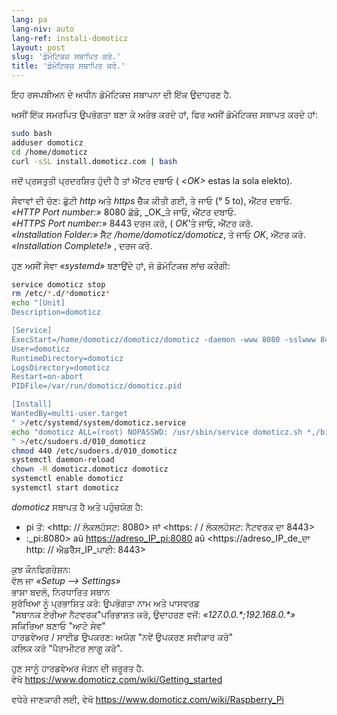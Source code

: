 ```yaml
---
lang: pa
lang-niv: auto
lang-ref: instali-domoticz
layout: post
slug: 'ਡੋਮੋਟਿਕਜ਼ ਸਥਾਪਿਤ ਕਰੋ.'
title: 'ਡੋਮੋਟਿਕਜ਼ ਸਥਾਪਿਤ ਕਰੋ.'
---
```


ਇਹ ਰਸਪਬੀਅਨ ਦੇ ਅਧੀਨ ਡੋਮੋਟਿਕਜ਼ ਸਥਾਪਨਾ ਦੀ ਇੱਕ ਉਦਾਹਰਣ ਹੈ.

ਅਸੀਂ ਇੱਕ ਸਮਰਪਿਤ ਉਪਭੋਗਤਾ ਬਣਾ ਕੇ ਅਰੰਭ ਕਰਦੇ ਹਾਂ, ਫਿਰ ਅਸੀਂ ਡੋਮੋਟਿਕਜ਼ ਸਥਾਪਤ ਕਰਦੇ ਹਾਂ:
```bash
sudo bash
adduser domoticz
cd /home/domoticz
curl -sSL install.domoticz.com | bash
```
ਜਦੋਂ ਪ੍ਰਸਤੁਤੀ ਪ੍ਰਦਰਸ਼ਿਤ ਹੁੰਦੀ ਹੈ ਤਾਂ ਐਂਟਰ ਦਬਾਓ ( _\<OK>_ estas la sola elekto).  
  
  
ਸੇਵਾਵਾਂ ਦੀ ਚੋਣ: ਛੁੱਟੀ _http_ ਅਤੇ _https_ ਚੈੱਕ ਕੀਤੀ ਗਈ, ਤੇ ਜਾਓ (° 5 to), ਐਂਟਰ ਦਬਾਓ.  
_«HTTP Port number:»_ 8080 ਛੱਡੋ, _OK_ਤੇ ਜਾਓ, ਐਂਟਰ ਦਬਾਓ.  
_«HTTPS Port number:»_ 8443 ਦਰਜ ਕਰੋ, ( _OK_'ਤੇ ਜਾਓ, ਐਂਟਰ ਕਰੋ.  
_«Installation Folder:»_ ਸੈੱਟ _/home/domoticz/domoticz_, ਤੇ ਜਾਓ _OK_, ਐਂਟਰ ਕਰੋ.  
_«Installation Complete!»_  , ਦਰਜ ਕਰੋ.


ਹੁਣ ਅਸੀਂ ਸੇਵਾ _«systemd»_ ਬਣਾਉਂਦੇ ਹਾਂ, ਜੋ ਡੋਮੋਟਿਕਜ਼ ਲਾਂਚ ਕਰੇਗੀ:
```bash
service domoticz stop
rm /etc/*.d/*domoticz*
echo "[Unit]
Description=domoticz

[Service]
ExecStart=/home/domoticz/domoticz/domoticz -daemon -www 8080 -sslwww 8443 -pidfile /var/run/domoticz/domoticz.pid
User=domoticz
RuntimeDirectory=domoticz
LogsDirectory=domoticz
Restart=on-abort
PIDFile=/var/run/domoticz/domoticz.pid

[Install]
WantedBy=multi-user.target
" >/etc/systemd/system/domoticz.service
echo "domoticz ALL=(root) NOPASSWD: /usr/sbin/service domoticz.sh *,/bin/systemctl stop domoticz.service,/bin/systemctl start domoticz.service
" >/etc/sudoers.d/010_domoticz
chmod 440 /etc/sudoers.d/010_domoticz
systemctl daemon-reload
chown -R domoticz.domoticz domoticz
systemctl enable domoticz
systemctl start domoticz
```

_domoticz_ ਸਥਾਪਤ ਹੈ ਅਤੇ ਪਹੁੰਚਯੋਗ ਹੈ:
* pi ਤੋਂ: <http: // ਲੋਕਲਹੋਸਟ: 8080> ਜਾਂ <https: / / ਲੋਕਲਹੋਸਟ: ਨੈਟਵਰਕ ਦਾ 8443>
* :_pi:8080> aŭ <https://adreso_IP_pi:8080> aŭ <https://adreso_IP_de_ਦਾ http: // ਐਡਰੈੱਸ_IP_ਪਾਈ: 8443>

ਕੁਝ ਕੌਨਫਿਗਰੇਸ਼ਨ:  
ਵੱਲ ਜਾ _«Setup --> Settings»_  
ਭਾਸ਼ਾ ਬਦਲੋ, ਨਿਰਧਾਰਿਤ ਸਥਾਨ  
ਸੁਰੱਖਿਆ ਨੂੰ ਪ੍ਰਭਾਸ਼ਿਤ ਕਰੋ: ਉਪਭੋਗਤਾ ਨਾਮ ਅਤੇ ਪਾਸਵਰਡ  
 "ਸਥਾਨਕ ਏਰੀਆ ਨੈਟਵਰਕ"ਪਰਿਭਾਸ਼ਤ ਕਰੋ, ਉਦਾਹਰਣ ਵਜੋਂ: _«127.0.0.\*;192.168.0.*»_  
ਸਕਿਰਿਆ ਬਣਾਓ "ਆਟੋ ਸੇਵ"  
ਹਾਰਡਵੇਅਰ / ਸਾਈਡ ਉਪਕਰਣ: ਅਯੋਗ "ਨਵੇਂ ਉਪਕਰਣ ਸਵੀਕਾਰ ਕਰੋ"  
ਕਲਿਕ ਕਰੋ "ਪੈਰਾਮੀਟਰ ਲਾਗੂ ਕਰੋ".  

ਹੁਣ ਸਾਨੂੰ ਹਾਰਡਵੇਅਰ ਜੋੜਨ ਦੀ ਜ਼ਰੂਰਤ ਹੈ.  
ਵੇਖੋ <https://www.domoticz.com/wiki/Getting_started>


ਵਧੇਰੇ ਜਾਣਕਾਰੀ ਲਈ,
ਵੇਖੋ <https://www.domoticz.com/wiki/Raspberry_Pi>

